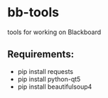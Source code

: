 # bb-tools
tools for working on Blackboard
## Requirements:
- pip install requests
- pip install python-qt5
- pip install beautifulsoup4
